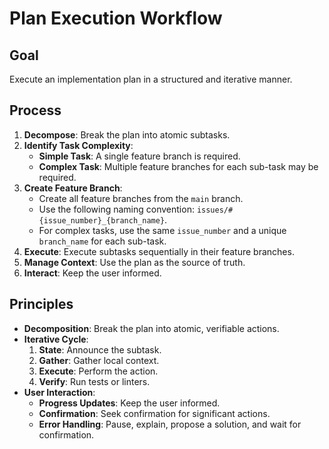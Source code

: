 # Plan Execution Workflow

## Goal

Execute an implementation plan in a structured and iterative manner.

## Process

1.  **Decompose**: Break the plan into atomic subtasks.
2.  **Identify Task Complexity**:
    *   **Simple Task**: A single feature branch is required.
    *   **Complex Task**: Multiple feature branches for each sub-task may be required.
3.  **Create Feature Branch**:
    *   Create all feature branches from the `main` branch.
    *   Use the following naming convention: `issues/#{issue_number}_{branch_name}`.
    *   For complex tasks, use the same `issue_number` and a unique `branch_name` for each sub-task.
4.  **Execute**: Execute subtasks sequentially in their feature branches.
5.  **Manage Context**: Use the plan as the source of truth.
6.  **Interact**: Keep the user informed.

## Principles

*   **Decomposition**: Break the plan into atomic, verifiable actions.
*   **Iterative Cycle**:
    1.  **State**: Announce the subtask.
    2.  **Gather**: Gather local context.
    3.  **Execute**: Perform the action.
    4.  **Verify**: Run tests or linters.
*   **User Interaction**:
    *   **Progress Updates**: Keep the user informed.
    *   **Confirmation**: Seek confirmation for significant actions.
    *   **Error Handling**: Pause, explain, propose a solution, and wait for confirmation.